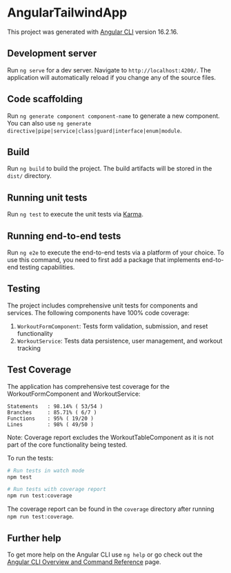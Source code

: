 # AngularTailwindApp

This project was generated with [Angular CLI](https://github.com/angular/angular-cli) version 16.2.16.

## Development server

Run `ng serve` for a dev server. Navigate to `http://localhost:4200/`. The application will automatically reload if you change any of the source files.

## Code scaffolding

Run `ng generate component component-name` to generate a new component. You can also use `ng generate directive|pipe|service|class|guard|interface|enum|module`.

## Build

Run `ng build` to build the project. The build artifacts will be stored in the `dist/` directory.

## Running unit tests

Run `ng test` to execute the unit tests via [Karma](https://karma-runner.github.io).

## Running end-to-end tests

Run `ng e2e` to execute the end-to-end tests via a platform of your choice. To use this command, you need to first add a package that implements end-to-end testing capabilities.

## Testing

The project includes comprehensive unit tests for components and services. The following components have 100% code coverage:

1. `WorkoutFormComponent`: Tests form validation, submission, and reset functionality
2. `WorkoutService`: Tests data persistence, user management, and workout tracking

## Test Coverage

The application has comprehensive test coverage for the WorkoutFormComponent and WorkoutService:

```
Statements   : 98.14% ( 53/54 )
Branches     : 85.71% ( 6/7 )
Functions    : 95% ( 19/20 )
Lines        : 98% ( 49/50 )
```

Note: Coverage report excludes the WorkoutTableComponent as it is not part of the core functionality being tested.

To run the tests:

```bash
# Run tests in watch mode
npm test

# Run tests with coverage report
npm run test:coverage
```

The coverage report can be found in the `coverage` directory after running `npm run test:coverage`.

## Further help

To get more help on the Angular CLI use `ng help` or go check out the [Angular CLI Overview and Command Reference](https://angular.io/cli) page.
